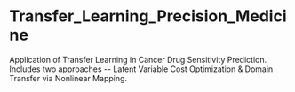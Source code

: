 # Transfer_Learning_Precision_Medicine
Application of Transfer Learning in Cancer Drug Sensitivity Prediction. Includes two approaches -- Latent Variable Cost Optimization &amp; Domain Transfer via Nonlinear Mapping.
